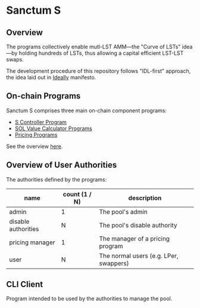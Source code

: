 # Sanctum S

## Overview

The programs collectively enable mutl-LST AMM—the "Curve of LSTs" idea—by holding hundreds of LSTs, thus allowing a capital efficient LST-LST swaps.

The development procedure of this repository follows "IDL-first" approach, the idea laid out in [Ideally](https://github.com/igneous-labs/ideally) manifesto.

## On-chain Programs

Sanctum S comprises three main on-chain component programs:
 - [S Controller Program](./docs/s-controller-program/)
 - [SOL Value Calculator Programs](./docs/sol-value-calculator-programs/)
 - [Pricing Programs](./docs/pricing-programs/)

 See the overview [here](./docs/).

## Overview of User Authorities

The authorities defined by the programs:

| name | count (1 / N)| description |
| - | - | - |
| admin | 1 | The pool's admin |
| disable authorities | N | The pool's disable authority |
| pricing manager | 1 | The manager of a pricing program |
| user | N | The normal users (e.g. LPer, swappers) |

## CLI Client

Program intended to be used by the authorities to manage the pool.
